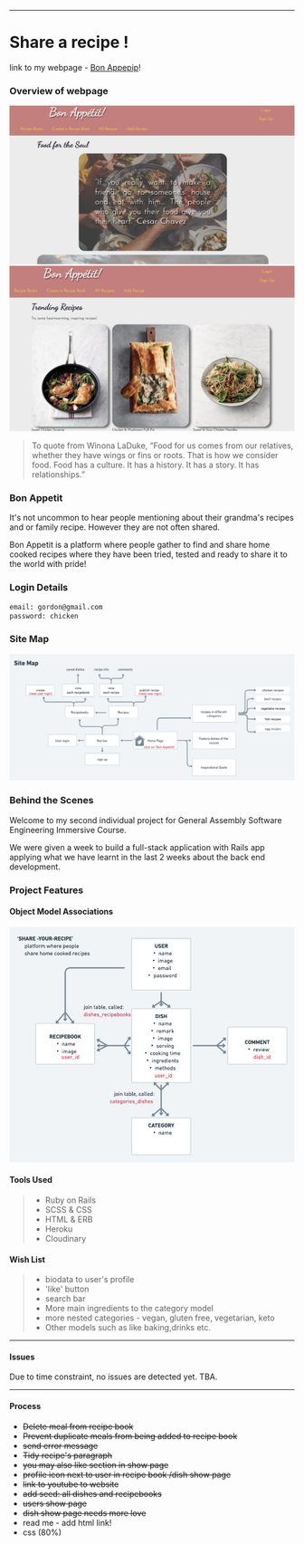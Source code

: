 ____________________________

# Share a recipe !

link to my webpage - [Bon Appepip](https://bonappepip.herokuapp.com/)!
### Overview of webpage 

![](./app/assets/images/webpage1.png)
![](./app/assets/images/webpage2.png)

>  To quote from Winona LaDuke, “Food for us comes from our relatives, whether they have wings or fins or roots. That is how we consider food. Food has a culture. It has a history. It has a story. It has relationships.”

### Bon Appetit

It's not uncommon to hear people mentioning about their grandma's recipes and or family recipe. However they are not often shared. 

Bon Appetit is a platform where people gather to find and share home cooked recipes where they have been tried, tested and ready to share it to the world with pride! 

### Login Details

```
email: gordon@gmail.com
password: chicken

```

### Site Map
![](./app/assets/images/sitemap.png)

### Behind the Scenes
Welcome to my second individual project for General Assembly Software Engineering Immersive Course. 

We were given a week to build a full-stack application with Rails app applying what we have learnt in the last 2 weeks about the back end development. 

### Project Features
#### Object Model Associations 
![](./app/assets/images/diagram.png)

#### Tools Used 

> * Ruby on Rails
> * SCSS & CSS
> * HTML & ERB
> * Heroku
> * Cloudinary

#### Wish List 

> * biodata to user's profile
> * 'like' button
> * search bar 
> * More main ingredients to the category model
> * more nested categories - vegan, gluten free, vegetarian, keto
> * Other models such as like baking,drinks etc. 

---
#### Issues
Due to time constraint, no issues are detected yet. TBA. 

---

#### Process 
- ~~Delete meal from recipe book~~
- ~~Prevent duplicate meals from being added to recipe book~~
- ~~send error message~~
- ~~Tidy recipe's paragraph~~
- ~~you may also like section in show page~~
- ~~profile icon next to user in recipe book /dish show page~~
- ~~link to youtube to website~~
- ~~add seed: all dishes and recipebooks~~
- ~~users show page~~
- ~~dish show page needs more love~~
- read me - add html link!
- css (80%)
